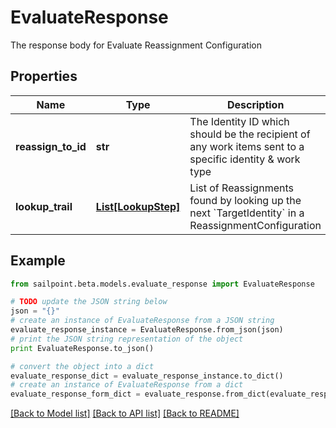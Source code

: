 # EvaluateResponse

The response body for Evaluate Reassignment Configuration

## Properties
Name | Type | Description | Notes
------------ | ------------- | ------------- | -------------
**reassign_to_id** | **str** | The Identity ID which should be the recipient of any work items sent to a specific identity &amp; work type | [optional] 
**lookup_trail** | [**List[LookupStep]**](LookupStep.md) | List of Reassignments found by looking up the next &#x60;TargetIdentity&#x60; in a ReassignmentConfiguration | [optional] 

## Example

```python
from sailpoint.beta.models.evaluate_response import EvaluateResponse

# TODO update the JSON string below
json = "{}"
# create an instance of EvaluateResponse from a JSON string
evaluate_response_instance = EvaluateResponse.from_json(json)
# print the JSON string representation of the object
print EvaluateResponse.to_json()

# convert the object into a dict
evaluate_response_dict = evaluate_response_instance.to_dict()
# create an instance of EvaluateResponse from a dict
evaluate_response_form_dict = evaluate_response.from_dict(evaluate_response_dict)
```
[[Back to Model list]](../README.md#documentation-for-models) [[Back to API list]](../README.md#documentation-for-api-endpoints) [[Back to README]](../README.md)


